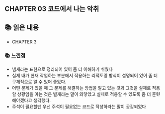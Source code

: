 ## CHAPTER 03 코드에서 나는 악취

## 📚 읽은 내용
- CHAPTER 3
### 📚 느낀점
- 냄새라는 표현으로 정리되어 있어 좀 더 이해하기 쉬웠다
- 실제 내가 현재 작업하는 부분에서 적용하는 리팩토링 방식이 설명되어 있어 좀 더 구체적으로 알 수 있어 좋았다.
- 어떤 문제가 있을 때 그 문제를 해결하는 방법을 알고 있는 것과 그것을 실제로 적용할 상황임을 아는 것은 별개라는 말이 와닿았고 실제로 적용할 수 있도록 좀 더 훈련해야겠다고 생각했다.
- 주석이 필요할땐 우선 주석이 필요없는 코드로 작성하라는 말이 공감되었다